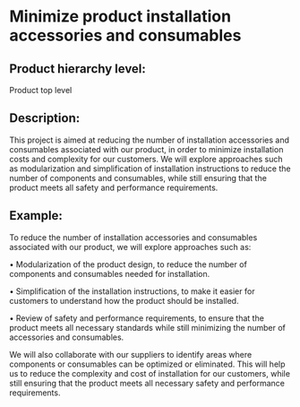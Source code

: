 # Minimize product installation accessories and consumables

## Product hierarchy level:
Product top level

## Description:
This project is aimed at reducing the number of installation accessories and consumables associated with our product, in order to minimize installation costs and complexity for our customers. We will explore approaches such as modularization and simplification of installation instructions to reduce the number of components and consumables, while still ensuring that the product meets all safety and performance requirements.

## Example:
To reduce the number of installation accessories and consumables associated with our product, we will explore approaches such as:

• Modularization of the product design, to reduce the number of components and consumables needed for installation.

• Simplification of the installation instructions, to make it easier for customers to understand how the product should be installed.

• Review of safety and performance requirements, to ensure that the product meets all necessary standards while still minimizing the number of accessories and consumables.

We will also collaborate with our suppliers to identify areas where components or consumables can be optimized or eliminated. This will help us to reduce the complexity and cost of installation for our customers, while still ensuring that the product meets all necessary safety and performance requirements.
